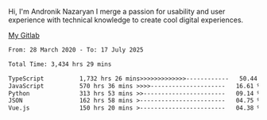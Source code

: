 Hi, I'm Andronik Nazaryan
I merge a passion for usability and user experience with technical knowledge to create cool digital experiences.

[My Gitlab](https://gitlab.com/anridev24)

<!--START_SECTION:waka-->

```txt
From: 28 March 2020 - To: 17 July 2025

Total Time: 3,434 hrs 29 mins

TypeScript          1,732 hrs 26 mins>>>>>>>>>>>>>------------   50.44 %
JavaScript          570 hrs 36 mins >>>>---------------------   16.61 %
Python              313 hrs 53 mins >>-----------------------   09.14 %
JSON                162 hrs 58 mins >------------------------   04.75 %
Vue.js              150 hrs 20 mins >------------------------   04.38 %
```

<!--END_SECTION:waka-->
